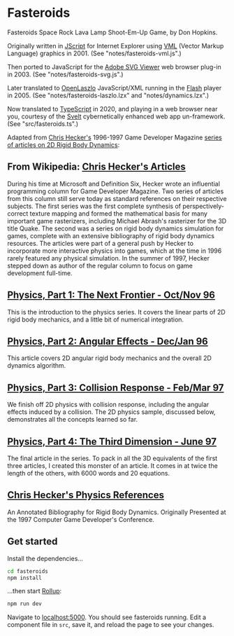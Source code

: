 # Fasteroids

Fasteroids Space Rock Lava Lamp Shoot-Em-Up Game, by Don Hopkins.

Originally written in
[JScript](https://en.wikipedia.org/wiki/JScript)
for Internet Explorer using
[VML](https://en.wikipedia.org/wiki/Vector_Markup_Language)
(Vector Markup Language) graphics in 2001. (See
"notes/fasteroids-vml.js".)

Then ported to JavaScript for the
[Adobe SVG Viewer](https://www.adobe.com/devnet/svg/adobe-svg-viewer-download-area.html)
web browser plug-in in 2003. (See "notes/fasteroids-svg.js".)

Later translated to
[OpenLaszlo](https://en.wikipedia.org/wiki/OpenLaszlo)
JavaScript/XML running in the
[Flash](https://en.wikipedia.org/wiki/Adobe_Flash)
player in 2005. (See "notes/fasteroids-laszlo.lzx" and
"notes/dynamics.lzx".)

Now translated to
[TypeScript](https://www.typescriptlang.org/)
in 2020, and playing in a web browser near you, courtesy of the
[Svelt](https://svelte.dev/)
cybernetically enhanced web app un-framework. (See
"src/fasteroids.ts".)

Adapted from
[Chris Hecker's](https://en.wikipedia.org/wiki/Chris_Hecker#Articles)
1996-1997 Game Developer Magazine
[series of articles on 2D Rigid Body Dynamics](http://www.chrishecker.com/Rigid_Body_Dynamics):

## From Wikipedia: [Chris Hecker's Articles](https://en.wikipedia.org/wiki/Chris_Hecker#Articles)

During his time at Microsoft and Definition Six, Hecker wrote an influential programming column for Game Developer Magazine. Two series of articles from this column still serve today as standard references on their respective subjects. The first series was the first complete synthesis of perspectively-correct texture mapping and formed the mathematical basis for many important game rasterizers, including Michael Abrash's rasterizer for the 3D title Quake. The second was a series on rigid body dynamics simulation for games, complete with an extensive bibliography of rigid body dynamics resources. The articles were part of a general push by Hecker to incorporate more interactive physics into games, which at the time in 1996 rarely featured any physical simulation. In the summer of 1997, Hecker stepped down as author of the regular column to focus on game development full-time.

## [Physics, Part 1: The Next Frontier - Oct/Nov 96](http://www.chrishecker.com/images/d/df/Gdmphys1.pdf)

This is the introduction to the physics series. It covers the linear
parts of 2D rigid body mechanics, and a little bit of numerical
integration.

## [Physics, Part 2: Angular Effects - Dec/Jan 96](http://www.chrishecker.com/images/c/c2/Gdmphys2.pdf)

This article covers 2D angular rigid body mechanics and the overall 2D
dynamics algorithm.

## [Physics, Part 3: Collision Response - Feb/Mar 97](http://www.chrishecker.com/images/e/e7/Gdmphys3.pdf)

We finish off 2D physics with collision response, including the
angular effects induced by a collision. The 2D physics sample,
discussed below, demonstrates all the concepts learned so far.

## [Physics, Part 4: The Third Dimension - June 97](http://www.chrishecker.com/images/b/bb/Gdmphys4.pdf)

The final article in the series. To pack in all the 3D equivalents of
the first three articles, I created this monster of an article. It
comes in at twice the length of the others, with 6000 words and 20
equations.

## [Chris Hecker's Physics References](http://www.chrishecker.com/Physics_References)

An Annotated Bibliography for Rigid Body Dynamics. Originally
Presented at the 1997 Computer Game Developer's Conference.

## Get started

Install the dependencies...

```bash
cd fasteroids
npm install
```

...then start [Rollup](https://rollupjs.org):

```bash
npm run dev
```

Navigate to [localhost:5000](http://localhost:5000). You should see
fasteroids running. Edit a component file in `src`, save it, and
reload the page to see your changes.
